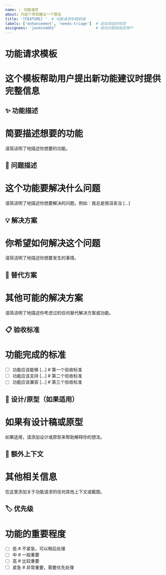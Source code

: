 ```yaml
---
name: ✨ 功能请求
about: 为这个项目建议一个想法
title: '[FEATURE] '  # 功能请求标题前缀
labels: ['enhancement', 'needs-triage']  # 自动添加的标签
assignees: 'jasmine661'                  # 自动分配给指定用户
---
```


# 功能请求模板
# 这个模板帮助用户提出新功能建议时提供完整信息

## ✨ 功能描述
# 简要描述想要的功能

请简洁明了地描述你想要的功能。

## 🎯 问题描述
# 这个功能要解决什么问题

请简洁明了地描述你想要解决的问题。例如：我总是很沮丧当 [...]

## 💡 解决方案
# 你希望如何解决这个问题

请简洁明了地描述你想要发生的事情。

## 🔄 替代方案
# 其他可能的解决方案

请简洁明了地描述你考虑过的任何替代解决方案或功能。

## 📋 验收标准
# 功能完成的标准

- [ ] 功能应该能够 [...]  # 第一个验收标准
- [ ] 功能应该支持 [...]  # 第二个验收标准
- [ ] 功能应该兼容 [...]  # 第三个验收标准

## 📸 设计/原型（如果适用）
# 如果有设计稿或原型

如果适用，请添加设计或原型来帮助解释你的想法。

## 📝 额外上下文
# 其他相关信息

在这里添加关于功能请求的任何其他上下文或截图。

## 🏷️ 优先级
# 功能的重要程度

- [ ] 低      # 不紧急，可以稍后处理
- [ ] 中      # 一般重要
- [ ] 高      # 比较重要
- [ ] 紧急    # 非常重要，需要优先处理
